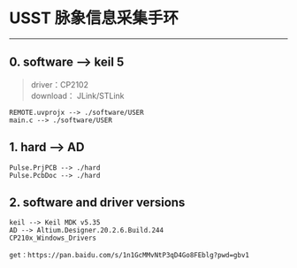 # USST 脉象信息采集手环
----

## 0. software --> keil 5
> driver：CP2102  
download： JLink/STLink

    REMOTE.uvprojx --> ./software/USER
    main.c --> ./software/USER

## 1. hard --> AD
    Pulse.PrjPCB --> ./hard
    Pulse.PcbDoc --> ./hard
    
## 2. software and driver versions
    keil --> Keil MDK v5.35
    AD --> Altium.Designer.20.2.6.Build.244
    CP210x_Windows_Drivers

    get：https://pan.baidu.com/s/1n1GcMMvNtP3qD4Go8FEblg?pwd=gbv1 


